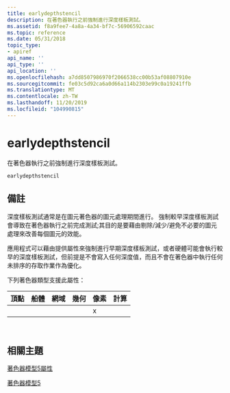 ```yaml
---
title: earlydepthstencil
description: 在著色器執行之前強制進行深度樣板測試。
ms.assetid: f8a9fee7-4a8a-4a34-bf7c-56906592caac
ms.topic: reference
ms.date: 05/31/2018
topic_type:
- apiref
api_name: ''
api_type: ''
api_location: ''
ms.openlocfilehash: a7dd8507986970f2066538cc00b53af08807910e
ms.sourcegitcommit: fe03c5d92ca6a0d66a114b2303e99c0a19241ffb
ms.translationtype: MT
ms.contentlocale: zh-TW
ms.lasthandoff: 11/20/2019
ms.locfileid: "104990815"
---
```

# <a name="earlydepthstencil"></a>earlydepthstencil

在著色器執行之前強制進行深度樣板測試。


```
earlydepthstencil   
```



## <a name="remarks"></a>備註

深度樣板測試通常是在圖元著色器的圖元處理期間進行。 強制較早深度樣板測試會導致在著色器執行之前完成測試;其目的是要藉由剔除/減少/避免不必要的圖元處理來改善每個圖元的效能。

應用程式可以藉由提供屬性來強制進行早期深度樣板測試，或者硬體可能會執行較早的深度樣板測試，但前提是不會寫入任何深度值，而且不會在著色器中執行任何未排序的存取作業作為優化。

下列著色器類型支援此屬性：



| 頂點 | 船體 | 網域 | 幾何 | 像素 | 計算 |
|--------|------|--------|----------|-------|---------|
|        |      |        |          | x     |         |



 

## <a name="related-topics"></a>相關主題

<dl> <dt>

[著色器模型5屬性](d3d11-graphics-reference-sm5-attributes.md)
</dt> <dt>

[著色器模型5](d3d11-graphics-reference-sm5.md)
</dt> </dl>

 

 




